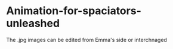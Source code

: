 # Animation-for-spaciators-unleashed

The .jpg images can be edited from Emma's side or interchnaged


